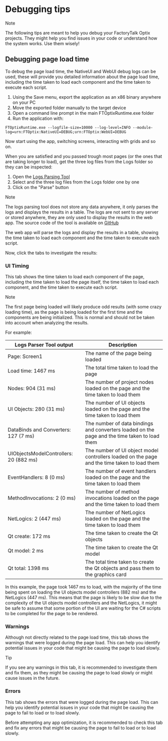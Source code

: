 # Debugging tips

> [!NOTE]
> The following tips are meant to help you debug your FactoryTalk Optix projects. They might help you find issues in your code or understand how the system works. Use them wisely!

## Debugging page load time

To debug the page load time, the NativeUI and WebUI debug logs can be used, these will provide you detailed information about the page load time, including the time taken to load each component and the time taken to execute each script.

1. Using the Save menu, export the application as an x86 binary anywhere on your PC
1. Move the exported folder manually to the target device
2. Open a command line prompt in the main FTOptixRuntime.exe folder
3. Run the application with:

```
FTOptixRuntime.exe --logfile-size=10000 --log-level=INFO --module-log=urn:FTOptix:NativeUI=DEBUG;urn:FTOptix:WebUI=DEBUG
```

Now start using the app, switching screens, interacting with grids and so on.

When you are satisfied and you passed trough most pages (or the ones that are taking longer to load), get the three log files from the Logs folder so they can be inspected:

1. Open the [Logs Parsing Tool](https://asem-applicationsoftwareengineers.github.io/OptixRuntimeLogsParser/)
2. Select and   the three log files from the Logs folder one by one
3. Click on the "Parse" button

> [!NOTE]
> The logs parsing tool does not store any data anywhere, it only parses the logs and displays the results in a table. The logs are not sent to any server or stored anywhere, they are only used to display the results in the web app. The source code of the tool is available on [GitHub](https://github.com/ASEM-ApplicationSoftwareEngineers/OptixRuntimeLogsParser)

The web app will parse the logs and display the results in a table, showing the time taken to load each component and the time taken to execute each script.

Now, click the tabs to investigate the results:

### UI Timing

This tab shows the time taken to load each component of the page, including the time taken to load the page itself, the time taken to load each component, and the time taken to execute each script.

> [!NOTE]
> The first page being loaded will likely produce odd results (with some crazy loading time), as the page is being loaded for the first time and the components are being initialized. This is normal and should not be taken into account when analyzing the results.

For example:


| Logs Parser Tool output | Description |
| --- | --- |
| Page: Screen1 | The name of  the page being loaded |
| Load time: 1467 ms  | The total time taken to load the page |
| Nodes: 904 (31 ms) | The number of project nodes loaded on the page and the time taken to load them |
| UI Objects: 280 (31 ms)  | The number of UI objects loaded on the page and the time taken to load them |
| DataBinds and Converters: 127 (7 ms)  | The number of data bindings and converters loaded on the page and the time taken to load them |
| UIObjectsModelControllers: 20 (882 ms)  | The number of UI object model controllers loaded on the page and the time taken to load them |
| EventHandlers: 8 (0 ms)   | The number of event handlers loaded on the page and the time taken to load them |
| MethodInvocations: 2 (0 ms)   | The number of method invocations loaded on the page and the time taken to load them |
| NetLogics: 2 (447 ms)   | The number of NetLogics loaded on the page and the time taken to load them |
| Qt create: 172 ms   | The time taken to create the Qt objects |
| Qt model: 2 ms    | The time taken to create the Qt model |
| Qt total: 1398 ms    | The total time taken to create the Qt objects and pass them to the graphics card |

In this example, the page took 1467 ms to load, with the majority of the time being spent on loading the UI objects model controllers (882 ms) and the NetLogics (447 ms). This means that the page is likely to be slow due to the complexity of the UI objects model controllers and the NetLogics, it might be safe to assume that some portion of the UI are waiting for the C# scripts to be completed for the page to be rendered.

### Warnings

Although not directly related to the page load time, this tab shows the warnings that were logged during the page load. This can help you identify potential issues in your code that might be causing the page to load slowly.

> [!TIP]
> If you see any warnings in this tab, it is recommended to investigate them and fix them, as they might be causing the page to load slowly or might cause issues in the future.

### Errors

This tab shows the errors that were logged during the page load. This can help you identify potential issues in your code that might be causing the page to fail to load or to load slowly.

Before attempting any app optimization, it is recommended to check this tab and fix any errors that might be causing the page to fail to load or to load slowly.
